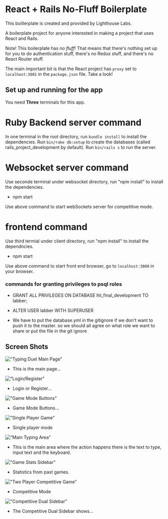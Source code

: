 
# React + Rails No-Fluff Boilerplate
This boillerplate is created and provided by Lighthouse Labs.

A boilerplate project for anyone interested in making a project that uses React and Rails.

Note! This boilerplate has _no fluff_! That means that there's nothing set up for you to do authentication stuff, there's no Redux stuff, and there's no React Router stuff.

The main important bit is that the React project has `proxy` set to `localhost:3001` in the `package.json` file. Take a look!



## Set up and running for the app


You need **Three** terminals for this app.

# Ruby Backend server command

In one terminal in the root directory, run `bundle install` to install the dependencies. Run `bin/rake db:setup` to create the databases (called rails_project_development by default). Run `bin/rails s` to run the server.

# Websocket server command

Use seconde terminal under websocket directory, run "npm install" to install the dependencies.

- npm start

Use above command to start webSockets server for competitive mode.

# frontend command

Use third termial under client directory, run "npm install" to install the dependncies.

- npm start

Use above command to start front end browser, go to `localhost:3000` in your browser.




### commands for granting privileges to psql roles

- GRANT ALL PRIVILEGES ON DATABASE lhl_final_development TO labber;

- ALTER USER labber WITH SUPERUSER

- We have to put the database.yml in the gitignore if we don't want to push it to the master. so we should all agree on what role we want to share or put the file in the git ignore

## Screen Shots

!["Typing Duel Main Page"](https://github.com/ReidGibson-Bingham/LHL_final/blob/master/docs/TD-ScreenShot-MainScreen-notStarted.png)

- This is the main page...

!["Login/Register"](https://github.com/ReidGibson-Bingham/LHL_final/blob/master/docs/TD-ScreenShot-Login-Registration.png)

- Login or Register...

!["Game Mode Buttons"](https://github.com/ReidGibson-Bingham/LHL_final/blob/master/docs/TD-ScreenShot-GameModeButtons.png)

- Game Mode Buttons...

!["Single Player Game"](https://github.com/ReidGibson-Bingham/LHL_final/blob/master/docs/TD-ScreenShot-SinglePlayer-notStarted.png)

- Single player mode

!["Main Typing Area"](https://github.com/ReidGibson-Bingham/LHL_final/blob/master/docs/TD-ScreenShot-TypingText.png)

- This is the main area where the action happens there is the text to type, input text and the keyboard.

!["Game Stats Sidebar"](https://github.com/ReidGibson-Bingham/LHL_final/blob/master/docs/TD-ScreenShot-GameStatsSidebar.png)

- Statistics from past games.

!["Two Player Competitive Game"](https://github.com/ReidGibson-Bingham/LHL_final/blob/master/docs/TD-ScreenShot-Competitve-inProgress.png)

- Competitive Mode

!["Competitive Dual Sidebar"](https://github.com/ReidGibson-Bingham/LHL_final/blob/master/docs/TD-ScreenShot-CompetitiveDuelSidebar-inProgress2.png)

- The Competitive Dual Sidebar shows...
